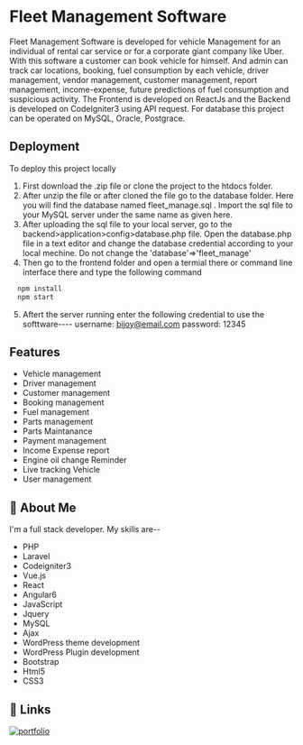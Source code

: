 # Fleet Management Software

Fleet Management Software is developed for vehicle Management for an individual of rental car service or for a corporate giant company like Uber. With this software a customer can book vehicle for himself. And admin can track car locations, booking, fuel consumption by each vehicle, driver management, vendor management, customer management, report management, income-expense, future predictions of fuel consumption and suspicious activity. The Frontend is developed on ReactJs and the Backend is developed on CodeIgniter3 using API request. For database this project can be operated on MySQL, Oracle, Postgrace.


## Deployment

To deploy this project locally

1. First download the .zip file or clone the project to the htdocs folder.
2. After unzip the file or after cloned the file go to the database folder. Here you will find the database named fleet_manage.sql . Import the sql file to your MySQL server under the same name as given here.
3. After uploading the sql file to your local server, go to the backend>application>config>database.php file. Open the database.php file in a text editor and change the database credential according to your local mechine. Do not change the 'database'=>'fleet_manage'
4. Then go to the frontend folder and open a termial there or command line interface there and type the following command
```bash
  npm install
  npm start
```
5. Aftert the server running enter the following credential to use the softtware----
username: bijoy@email.com
password: 12345


## Features

- Vehicle management
- Driver management
- Customer management
- Booking management
- Fuel management
- Parts management
- Parts Maintanance
- Payment management
- Income Expense report
- Engine oil change Reminder
- Live tracking Vehicle
- User management


## 🚀 About Me
I'm a full stack developer. My skills are--
- PHP
- Laravel
- Codeigniter3
- Vue.js
- React
- Angular6
- JavaScript
- Jquery
- MySQL
- Ajax
- WordPress theme development
- WordPress Plugin development
- Bootstrap
- Html5
- CSS3


## 🔗 Links
[![portfolio](https://img.shields.io/badge/my_portfolio-000?style=for-the-badge&logo=github&logoColor=white)](https://github.com/bijoypython)

